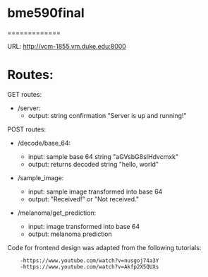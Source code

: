 # bme590final
=============

URL: http://vcm-1855.vm.duke.edu:8000

# Routes:

GET routes:

- /server:
    - output: string confirmation "Server is up and running!"

POST routes:

- /decode/base_64:
    - input: sample base 64 string "aGVsbG8sIHdvcmxk"
    - output: returns decoded string "hello, world"

- /sample_image:
    - input: sample image transformed into base 64
    - output: "Received!" or "Not received."

- /melanoma/get_prediction:
    - input: image transformed into base 64
    - output: melanoma prediction

Code for frontend design was adapted from the following tutorials:

        -https://www.youtube.com/watch?v=nusgoj74a3Y
        -https://www.youtube.com/watch?v=Akfp2X5QUXs